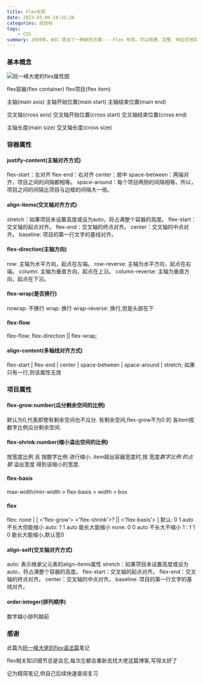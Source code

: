 ```yaml
---
title: Flex布局
date: 2023-03-06 10:31:26
categories: 经验帖
tags:
    - CSS
summary: 2009年，W3C 提出了一种新的方案----Flex 布局，可以简便、完整、响应式地实现各种页面布局。目前，它已经得到了所有浏览器的支持，这意味着，现在就能很安全地使用这项功能。
---
```


### 基本概念

![阮一峰大佬的flex属性图](https://www.ruanyifeng.com/blogimg/asset/2015/bg2015071004.png)

flex容器(flex container) flex项目(flex item)

主轴(main axis) 主轴开始位置(main start) 主轴结束位置(main end)

交叉轴(cross axis) 交叉轴开始位置(cross start) 交叉轴结束位置(cross end)

主轴长度(main size) 交叉轴长度(cross size)

### 容器属性

#### justify-content(主轴对齐方式)

flex-start：左对齐
flex-end：右对齐
center：居中
space-between：两端对齐，项目之间的间隔都相等。
space-around：每个项目两侧的间隔相等。所以，项目之间的间隔比项目与边框的间隔大一倍。

#### align-items(交叉轴对齐方式)

stretch：如果项目未设置高度或设为auto，将占满整个容器的高度。
flex-start：交叉轴的起点对齐。
flex-end：交叉轴的终点对齐。
center：交叉轴的中点对齐。
baseline: 项目的第一行文字的基线对齐。

#### flex-direction(主轴方向)

row: 主轴为水平方向，起点在左端。
row-reverse: 主轴为水平方向，起点在右端。
column: 主轴为垂直方向，起点在上沿。
column-reverse: 主轴为垂直方向，起点在下沿。

#### flex-wrap(是否换行)

nowrap: 不换行
wrap: 换行
wrap-reverse: 换行,但是头部在下

#### flex-flow

flex-flow: flex-direction || flex-wrap;

#### align-content(多轴线对齐方式)

flex-start | flex-end | center | space-between | space-around | stretch;
如果只有一行,则该属性无效

### 项目属性

#### flex-grow:number(瓜分剩余空间的比例)

默认为0,代表即使有剩余空间也不瓜分.
有剩余空间,flex-grow不为0 的 各item按 数字比例瓜分剩余空间.

#### flex-shrink:number(缩小溢出空间的比例)

按宽度比例 且 按数字比例 进行缩小.
item超出容器宽度时,按 宽度*数字比例 的占额* 溢出宽度 得到该缩小的宽度.

#### flex-basis

max-width/min-width > flex-basis > width > box

#### flex

flex: none | [ <'flex-grow'> <'flex-shrink'>? || <'flex-basis'> ]
默认: 0 1 auto  不长大但能缩小
auto: 1 1 auto  能长大能缩小
none: 0 0 auto  不长大不缩小
1   : 1 1 0     能长大能缩小,默认宽0

#### align-self(交叉轴对齐方式)

auto: 表示继承父元素的align-items属性
stretch：如果项目未设置高度或设为auto，将占满整个容器的高度。
flex-start：交叉轴的起点对齐。
flex-end：交叉轴的终点对齐。
center：交叉轴的中点对齐。
baseline: 项目的第一行文字的基线对齐。

#### order:integer(排列顺序)

数字越小排列越前

### 感谢

此篇为[阮一峰大佬的flex语法篇](https://www.ruanyifeng.com/blog/2015/07/flex-grammar.html)笔记

flex相关知识细节总是会忘,每次忘都会重新去找大佬这篇博客,写得太好了

记为精简笔记,供自己后续快速查阅复习
